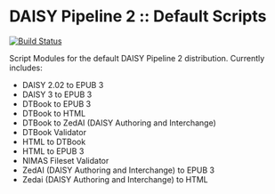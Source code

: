 DAISY Pipeline 2 :: Default Scripts
===================================
                                   
[![Build Status](https://travis-ci.org/daisy/pipeline-scripts.png?branch=master)](https://travis-ci.org/daisy/pipeline-scripts)

Script Modules for the default DAISY Pipeline 2 distribution. Currently includes:

- DAISY 2.02 to EPUB 3
- DAISY 3 to EPUB 3
- DTBook to EPUB 3
- DTBook to HTML
- DTBook to ZedAI (DAISY Authoring and Interchange)
- DTBook Validator
- HTML to DTBook
- HTML to EPUB 3
- NIMAS Fileset Validator
- ZedAI (DAISY Authoring and Interchange) to EPUB 3
- Zedai (DAISY Authoring and Interchange) to HTML
